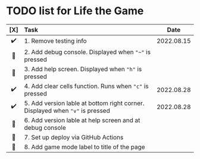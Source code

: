 # TODO list for Life the Game

| [X] | Task | Date |
|:--:|:---|:--:|
| :heavy_check_mark: | 1. Remove testing info | 2022.08.15 |
| :black_square_button: | 2. Add debug console. Displayed when ```"~"``` is pressed |  |  
| :black_square_button: | 3. Add help screen. Displayed when ```"h"``` is pressed |  |  
| :heavy_check_mark: | 4. Add clear cells function. Runs when ```"c"``` is pressed | 2022.08.28 |   
| :heavy_check_mark: | 5. Add version lable at bottom right corner. Displayed when ```"v"``` is pressed | 2022.08.28 |
| :black_square_button: | 6. Add version lable at help screen and at debug console |  |
| :black_square_button: | 7. Set up deploy via GitHub Actions |  |
| :black_square_button: | 8. Add game mode label to title of the page |  |
